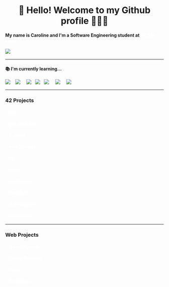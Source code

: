 <h1 align='center'> 👋 Hello! Welcome to my Github profile 👩🏻‍💻 </h1>

<h4>
  My name is Caroline and I'm a Software Engineering student at <strong><a href="https://www.42sp.org.br/" target="_blank" style="color: white; text-decoration: none;">42 São Paulo</a></strong>
</h4>          


<p>
  <a href="https://www.linkedin.com/in/caroline-lumy-ogata"><img src="https://img.shields.io/badge/linkedin-%230077B5.svg?&style=for-the-badge&logo=linkedin&logoColor=white" /></a>&nbsp;&nbsp;&nbsp;&nbsp;
</p>

<hr>

<h4> 📚 I'm currently learning...</h4>
<p>
  <img src="https://img.shields.io/badge/c-%2300599C.svg?style=for-the-badge&logo=c&logoColor=white" />&nbsp;&nbsp;&nbsp;
  <img src="https://img.shields.io/badge/rust-%23000000.svg?style=for-the-badge&logo=rust&logoColor=white" />&nbsp;&nbsp;&nbsp;&nbsp;
  <img src="https://img.shields.io/badge/html5%20-%23e34f26.svg?&style=for-the-badge&logo=html5&logoColor=white" />&nbsp;&nbsp;
  <img src="https://img.shields.io/badge/CSS3-1572B6?&style=for-the-badge&logo=css3&logoColor=white" />&nbsp;&nbsp;
  <img src="https://img.shields.io/badge/TypeScript-007ACC?style=for-the-badge&logo=typescript&logoColor=white" />&nbsp;&nbsp;&nbsp;&nbsp;
  <img src="https://img.shields.io/badge/react-%2320232a.svg?style=for-the-badge&logo=react&logoColor=%2361DAFB" />&nbsp;&nbsp;&nbsp;&nbsp;
  <img src="https://img.shields.io/badge/node.js-6DA55F?style=for-the-badge&logo=node.js&logoColor=white" />&nbsp;&nbsp;&nbsp;&nbsp;  
</p>

<hr>

<h3> 42 Projects </h3>
   <a href="https://github.com/carologata/42-libft" target="_blank" style="color: white; text-decoration: none;">
      <h4>• libft</h4>
   </a> 
   <a href="https://github.com/carologata/42-get_next_line" target="_blank" style="color: white; text-decoration: none;">
      <h4>• get_next_line</h4>
   </a> 
   <a href="https://github.com/carologata/42-ft_printf" target="_blank" style="color: white; text-decoration: none;">
     <h4>• ft_printf</h4>
   </a> 
   <a href="https://github.com/carologata/42-born2beroot" target="_blank" style="color: white; text-decoration: none;">
     <h4>• born2beroot</h4>
   </a> 
   <a href="https://github.com/carologata/42-fdf" target="_blank" style="color: white; text-decoration: none;">
      <h4>• fdf</h4>
   </a> 
   <a href="https://github.com/carologata/42-pipex" target="_blank" style="color: white; text-decoration: none;">
     <h4>• pipex</h4>
   </a> 
   <a href="https://github.com/carologata/42-push_swap" target="_blank" style="color: white; text-decoration: none;">
     <h4>• push_swap</h4>
   </a> 
   <a href="https://github.com/carologata/42-minishell" target="_blank" style="color: white; text-decoration: none;">
    <h4> • minishell</h4>
   </a> 
   <a href="https://github.com/carologata/42-philosophers" target="_blank" style="color: white; text-decoration: none;">
     <h4>• philosophers</h4>
   </a> 
   <a href="https://github.com/carologata/42-NetPractice" target="_blank" style="color: white; text-decoration: none;">
     <h4>• netpractice</h4>
   </a> 

<hr>

<h3> Web Projects </h3>
  <a href="#" target="_blank" style="color: white; text-decoration: none;">
      <h4>• Travel Planner</h4>
  </a>   
  <a href="https://github.com/carologata/CoffeeDelivery-Ignite" target="_blank" style="color: white; text-decoration: none;">
      <h4>• Coffee Delivery</h4>
   </a> 
   <a href="https://github.com/carologata/Timer-Ignite" target="_blank" style="color: white; text-decoration: none;">
      <h4>• Timer</h4>
   </a> 
   <a href="https://github.com/carologata/ToDoList-Ignite" target="_blank" style="color: white; text-decoration: none;">
      <h4>• To-Do List</h4>
   </a> 

